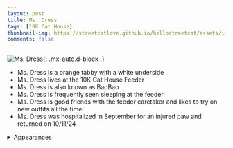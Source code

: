 ```yaml
---
layout: post
title: Ms. Dress
tags: [10K Cat House]
thumbnail-img: https://streetcatlove.github.io/hellostreetcat/assets/img/ms_dress.png
comments: false
---
```


![Ms. Dress](https://streetcatlove.github.io/hellostreetcat/assets/img/ms_dress.png){: .mx-auto.d-block :}

* Ms. Dress is a orange tabby with a white underside
* Ms. Dress lives at the 10K Cat House Feeder
* Ms. Dress is also known as BaoBao
* Ms. Dress is frequently seen sleeping at the feeder
* Ms. Dress is good friends with the feeder caretaker and likes to try on new outfits all the time!
* Ms. Dress was hospitalized in September for an injured paw and returned on 10/11/24

<details>
<summary>Appearances</summary>
<ul>
	<li><a href="https://youtu.be/l64915LZFco?si=4liJSylpZA9LeImH&t=3091">6/23/24 16:35</a></li>
	<li><a href="https://youtu.be/wj7dxvteN4s?si=2O6mnHvfgtYRuCy7&t=34568">7/22/24 21:37</a></li>
	<li><a href="https://youtu.be/qzF7rNPdw5Y?si=Q13rrxQavOdge-3p&t=35366">8/5/24 21:49</a></li>
	<li><a href="https://youtu.be/EGIyo47E1m0?si=FNks6kvDTiU7L-n4&t=4492">10/11/24 01:18</a></li>
	<li><a href="https://youtu.be/TM3EkYlF5sg?si=_kGAyQ_RtpUpUO_I&t=24759">11/15/2024 20:06</a></li>
	<li><a href="https://youtu.be/3K8jYGhCRc8?si=-D6Jgv9hzG-UpH2Z&t=368">11/28/24 00:51</a></li>
	<li><a href="https://youtu.be/kDlhTJ7ZBuk?si=Pi-hVYJD3V-8cSS5&t=2010">11/30/24 13:38</a></li>
</ul>
</details>
